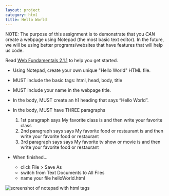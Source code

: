```yaml
---
layout: project
category: html
title: Hello World
---
```


NOTE: The purpose of this assignment is to demonstrate that you *CAN* create a webpage using Notepad (the most basic text editor). In the future, we will be using better programs/websites that have features that will help us code.

Read [Web Fundamentals 2.1.1](https://runestone.academy/runestone/books/published/webfundamentals/HTML/intro.html#my-first-heading) to help you get started.

  - Using Notepad, create your own unique "Hello World" HTML file.

  - MUST include the basic tags: html, head, body, title

  - MUST include your name in the webpage title.

  - In the body, MUST create an h1 heading that says “Hello World”.

  - In the body, MUST have THREE paragraphs
  
    1. 1st paragraph says My favorite class is and then write your favorite class
    1. 2nd paragraph says says My favorite food or restaurant is and then write your favorite food or restaurant
    1. 3rd paragraph says says My favorite tv show or movie is and then write your favorite food or restaurant


  - When finished...
      - click File > Save As
      - switch from Text Documents to All Files
      - name your file helloWorld.html

  ![screenshot of notepad with html tags](/wdarchive/html/notepadhtml.jpg)
